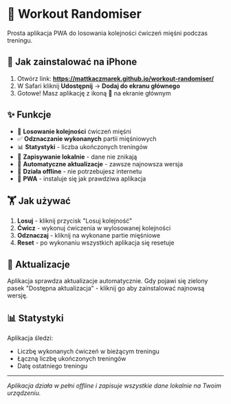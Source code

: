 # 💪 Workout Randomiser

Prosta aplikacja PWA do losowania kolejności ćwiczeń mięśni podczas treningu.

## 📱 Jak zainstalować na iPhone

1. Otwórz link: **https://mattkaczmarek.github.io/workout-randomiser/**
2. W Safari kliknij **Udostępnij** → **Dodaj do ekranu głównego**
3. Gotowe! Masz aplikację z ikoną 💪 na ekranie głównym

## ✨ Funkcje

- 🎲 **Losowanie kolejności** ćwiczeń mięśni
- ✅ **Odznaczanie wykonanych** partii mięśniowych
- 📊 **Statystyki** - liczba ukończonych treningów
- 💾 **Zapisywanie lokalnie** - dane nie znikają
- 🔄 **Automatyczne aktualizacje** - zawsze najnowsza wersja
- 📱 **Działa offline** - nie potrzebujesz internetu
- 🚀 **PWA** - instaluje się jak prawdziwa aplikacja

## 🏋️ Jak używać

1. **Losuj** - kliknij przycisk "Losuj kolejność"
2. **Ćwicz** - wykonuj ćwiczenia w wylosowanej kolejności  
3. **Odznaczaj** - kliknij na wykonane partie mięśniowe
4. **Reset** - po wykonaniu wszystkich aplikacja się resetuje

## 🔧 Aktualizacje

Aplikacja sprawdza aktualizacje automatycznie. Gdy pojawi się zielony pasek "Dostępna aktualizacja" - kliknij go aby zainstalować najnowsą wersję.

## 📊 Statystyki

Aplikacja śledzi:
- Liczbę wykonanych ćwiczeń w bieżącym treningu
- Łączną liczbę ukończonych treningów
- Datę ostatniego treningu

---

*Aplikacja działa w pełni offline i zapisuje wszystkie dane lokalnie na Twoim urządzeniu.*